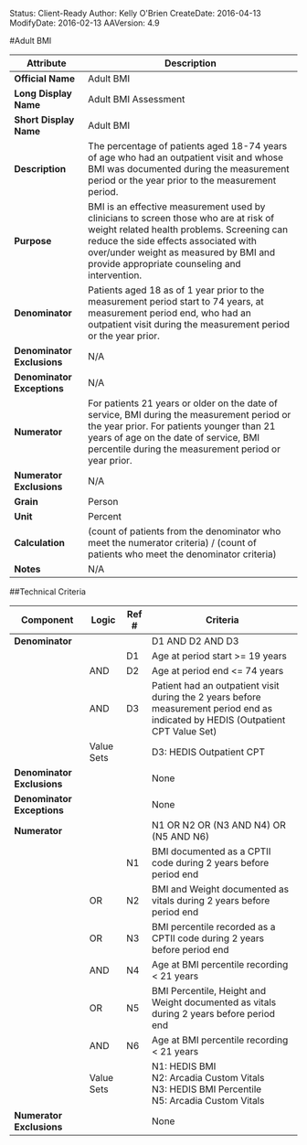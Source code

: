 Status: Client-Ready
Author: Kelly O'Brien
CreateDate: 2016-04-13
ModifyDate: 2016-02-13
AAVersion: 4.9

#Adult BMI

| Attribute | Description |
| --------- | ----------- |
| **Official Name** | Adult BMI |
| **Long Display Name** | Adult BMI Assessment |
| **Short Display Name** | Adult BMI |
| **Description** | The percentage of patients aged 18-74 years of age who had an outpatient visit and whose BMI was documented during the measurement period or the year prior to the measurement period. |
| **Purpose** | BMI is an effective measurement used by clinicians to screen those who are at risk of weight related health problems. Screening can reduce the side effects associated with over/under weight as measured by BMI and provide appropriate counseling and intervention. |
| **Denominator** | Patients aged 18 as of 1 year prior to the measurement period start to 74 years, at measurement period end, who had an outpatient visit during the measurement period or the year prior. |
| **Denominator Exclusions** | N/A |
| **Denominator Exceptions** | N/A |
| **Numerator** | For patients 21 years or older on the date of service, BMI during the measurement period or the year prior. For patients younger than 21 years of age on the date of service, BMI percentile during the measurement period or year prior. |
| **Numerator Exclusions** | N/A |
| **Grain** | Person |
| **Unit** | Percent |
| **Calculation** | (count of patients from the denominator who meet the numerator criteria) / (count of patients who meet the denominator criteria) |
| **Notes** | N/A |


##Technical Criteria

| Component | Logic | Ref # | Criteria |
| --------- | ----- | ----- | -------- |
| **Denominator** | | | D1 AND D2 AND D3 |
| |  | D1 | Age at period start >= 19 years |
| | AND | D2 | Age at period end <= 74 years |
| | AND | D3 | Patient had an outpatient visit during the 2 years before measurement period end as indicated by HEDIS (Outpatient CPT Value Set) |
| | Value Sets | | D3: HEDIS Outpatient CPT |
| **Denominator Exclusions** | | | None |
| **Denominator Exceptions** | | | None |
| **Numerator** | | | N1 OR N2 OR (N3 AND N4) OR (N5 AND N6) |
| |  | N1 | BMI documented as a CPTII code during 2 years before period end |
| | OR | N2 | BMI and Weight documented as vitals during 2 years before period end |
| | OR | N3 | BMI percentile recorded as a CPTII code during 2 years before period end |
| | AND | N4 | Age at BMI percentile recording < 21 years |
| | OR | N5 | BMI Percentile, Height and Weight documented as vitals during 2 years before period end |
| | AND | N6 | Age at BMI percentile recording < 21 years |
| | Value Sets | | N1: HEDIS BMI<br>N2: Arcadia Custom Vitals<br>N3: HEDIS BMI Percentile<br>N5: Arcadia Custom Vitals |
| **Numerator Exclusions** | | | None |
